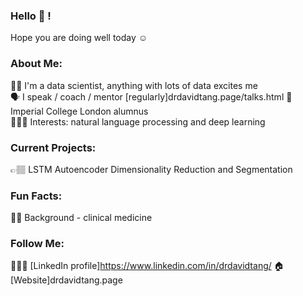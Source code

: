 ### Hello 👋 ! 
Hope you are doing well today ☺️

### About Me:
👨‍🏫  I'm a data scientist, anything with lots of data excites me   
🗣️  I speak / coach / mentor [regularly]drdavidtang.page/talks.html
📜  Imperial College London alumnus   
👨🏼‍💻  Interests: natural language processing and deep learning   

### Current Projects:  
👉🏽 LSTM Autoencoder Dimensionality Reduction and Segmentation

### Fun Facts:  
🧑‍⚕️  Background - clinical medicine

### Follow Me:
🕵🏻‍♂️  [LinkedIn profile]https://www.linkedin.com/in/drdavidtang/
🏠  [Website]drdavidtang.page

<!--
**dcstang/dcstang** is a ✨ _special_ ✨ repository because its `README.md` (this file) appears on your GitHub profile.

Here are some ideas to get you started:

- 🔭 I’m currently working on ...
- 🌱 I’m currently learning ...
- 👯 I’m looking to collaborate on ...
- 🤔 I’m looking for help with ...
- 💬 Ask me about ...
- 📫 How to reach me: ...
- 😄 Pronouns: ...
- ⚡ Fun fact: ...
-->
